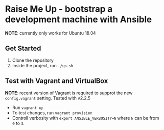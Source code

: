 # Raise Me Up - bootstrap a development machine with Ansible

**NOTE**: currently only works for Ubuntu 18.04

## Get Started

1. Clone the repository
2. Inside the project, run `./up.sh`


## Test with Vagrant and VirtualBox
**NOTE**: recent version of Vagrant is required to supprot the new
`config.vagrant` setting. Tested with v2.2.5

* Run `vagrant up`
* To test changes, run `vagrant provision`
* Controll verbosity with `export ANSIBLE_VERBOSITY=N` where `N` can be from `0` to `3`.


